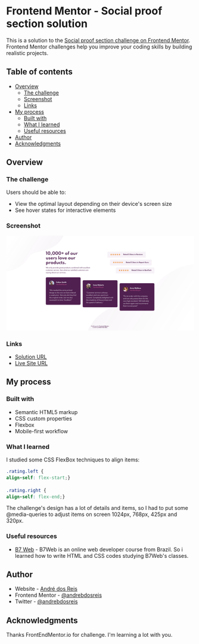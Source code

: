 # Frontend Mentor - Social proof section solution

This is a solution to the [Social proof section challenge on Frontend Mentor](https://www.frontendmentor.io/challenges/social-proof-section-6e0qTv_bA). Frontend Mentor challenges help you improve your coding skills by building realistic projects. 

## Table of contents

- [Overview](#overview)
  - [The challenge](#the-challenge)
  - [Screenshot](#screenshot)
  - [Links](#links)
- [My process](#my-process)
  - [Built with](#built-with)
  - [What I learned](#what-i-learned)
  - [Useful resources](#useful-resources)
- [Author](#author)
- [Acknowledgments](#acknowledgments)

## Overview

### The challenge

Users should be able to:

- View the optimal layout depending on their device's screen size
- See hover states for interactive elements

### Screenshot

![](./screenshot.png)

### Links

- [Solution URL](https://github.com/andrebdosreis/FEM-NEW-social-proof-section-master)
- [Live Site URL](https://andrebdosreis.github.io/FEM-NEW-social-proof-section-master)

## My process

### Built with

- Semantic HTML5 markup
- CSS custom properties
- Flexbox
- Mobile-first workflow

### What I learned

I studied some CSS FlexBox techniques to align items:

```css
.rating.left {
align-self: flex-start;}

.rating.right {
align-self: flex-end;}
```

The challenge's design has a lot of details and items, so I had to put some @media-queries to adjust items on screen 1024px, 768px, 425px and 320px. 


### Useful resources

- [B7 Web](https://www.b7web.com.br) - B7Web is an online web developer course from Brazil. So i learned how to write HTML and CSS codes studying B7Web's classes.


## Author

- Website - [André dos Reis](https://www.andredosreis.com.br)
- Frontend Mentor - [@andrebdosreis](https://www.frontendmentor.io/profile/andrebdosreis)
- Twitter - [@andrebdosreis](https://www.twitter.com/andrebdosreis)

## Acknowledgments

Thanks FrontEndMentor.io for challenge. I'm learning a lot with you.
